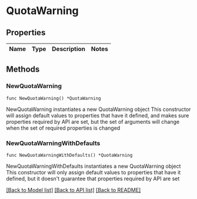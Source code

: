 # QuotaWarning

## Properties

Name | Type | Description | Notes
------------ | ------------- | ------------- | -------------

## Methods

### NewQuotaWarning

`func NewQuotaWarning() *QuotaWarning`

NewQuotaWarning instantiates a new QuotaWarning object
This constructor will assign default values to properties that have it defined,
and makes sure properties required by API are set, but the set of arguments
will change when the set of required properties is changed

### NewQuotaWarningWithDefaults

`func NewQuotaWarningWithDefaults() *QuotaWarning`

NewQuotaWarningWithDefaults instantiates a new QuotaWarning object
This constructor will only assign default values to properties that have it defined,
but it doesn't guarantee that properties required by API are set


[[Back to Model list]](../README.md#documentation-for-models) [[Back to API list]](../README.md#documentation-for-api-endpoints) [[Back to README]](../README.md)


